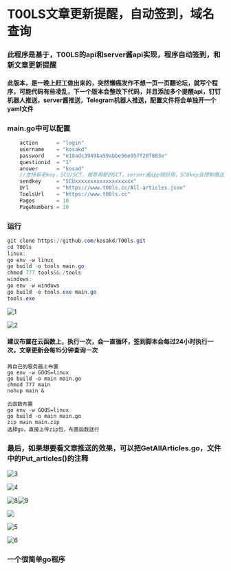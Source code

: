 # T00LS文章更新提醒，自动签到，域名查询

### 此程序是基于，T00LS的api和server酱api实现，程序自动签到，和新文章更新提醒



#### 此版本，是一晚上赶工做出来的，突然懒癌发作不想一页一页翻论坛，就写个程序，可能代码有些凌乱，下一个版本会整改下代码，并且添加多个提醒api，钉钉机器人推送，server酱推送，Telegram机器人推送，配置文件将会单独开一个yaml文件

### main.go中可以配置

```go
	action      = "login"
	username    = "kosakd"                                                  //用户名
	password    = "e10adc3949ba59abbe56e057f20f883e"                        //密码md5 32位
	questionid  = "1"                                                       //安全问题ID，默认0为未设置
	answer      = "kosad"                                                  	//安全问题答案
	//支持新老key，SCU/SCT，推荐用新的SCT，server酱app贼好用，SCUkey会限制推送的次数好像是100条，新的SCT好像是1000条管够
	sendkey     = "SCUxxxxxxxxxxxxxxxxxxx" 									//Server酱sendkey
	Url         = "https://www.t00ls.cc/All-articles.json"                  //api的url
	ToolsUrl    = "https://www.t00ls.cc"                                    //tools的url
	Pages       = 10                                                        //获取的页数
	PageNumbers = 10                                                        //每页获取多少条数据
```





### 运行

```powershell
git clone https://github.com/kosakd/T00ls.git
cd T00ls
linux:
go env -w linux
go build -o tools main.go
chmod 777 tools&&./tools
windows:
go env -w windows
go build -o tools.exe main.go
tools.exe
```



![1](image/1.png)

![2](image/2.png)



#### 建议布置在云函数上，执行一次，会一直循环，签到脚本会每过24小时执行一次，文章更新会每15分钟查询一次

```shell
再自己的服务器上布置
go env -w GOOS=linux
go build -o main main.go
chmod 777 main
nohup main &
```

```shell
云函数布置
go env -w GOOS=linux
go build -o main main.go
zip main main.zip
选择go，直接上传zip包，布置函数就行
```

### 最后，如果想要看文章推送的效果，可以把GetAllArticles.go，文件中的Put_articles()的注释

![3](image/3.png)



![4](image/4.png)

![8](image/8.png)![9](image/9.png)



![](image/7.png)

![5](image/5.png)



![6](image/6.png)



### 一个很简单go程序
